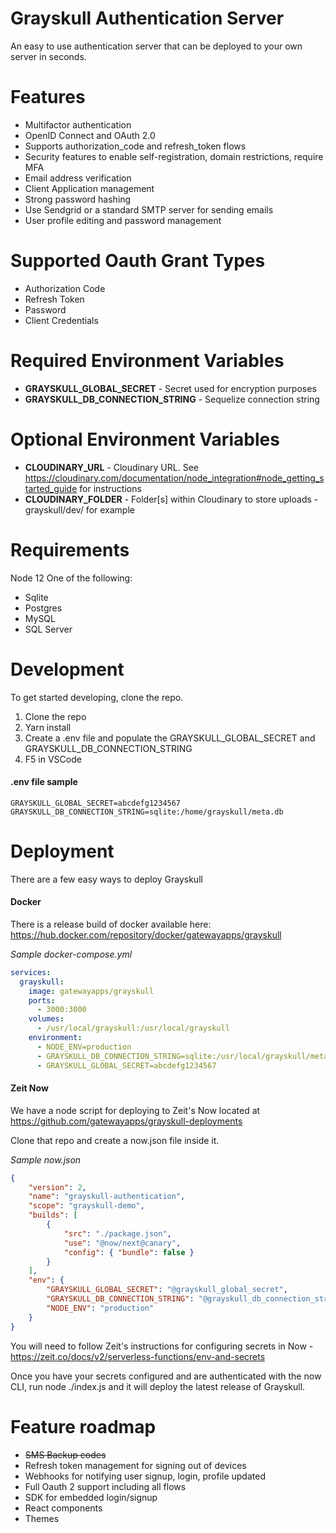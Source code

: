 # Grayskull Authentication Server

An easy to use authentication server that can be deployed to your own server in seconds.

# Features

- Multifactor authentication
- OpenID Connect and OAuth 2.0
- Supports authorization_code and refresh_token flows
- Security features to enable self-registration, domain restrictions, require MFA
- Email address verification
- Client Application management
- Strong password hashing
- Use Sendgrid or a standard SMTP server for sending emails
- User profile editing and password management

# Supported Oauth Grant Types

- Authorization Code
- Refresh Token
- Password
- Client Credentials

# Required Environment Variables

- **GRAYSKULL_GLOBAL_SECRET** - Secret used for encryption purposes
- **GRAYSKULL_DB_CONNECTION_STRING** - Sequelize connection string

# Optional Environment Variables

- **CLOUDINARY_URL** - Cloudinary URL. See https://cloudinary.com/documentation/node_integration#node_getting_started_guide for instructions
- **CLOUDINARY_FOLDER** - Folder[s] within Cloudinary to store uploads - grayskull/dev/ for example

# Requirements

Node 12
One of the following:

- Sqlite
- Postgres
- MySQL
- SQL Server

# Development

To get started developing, clone the repo.

1. Clone the repo
2. Yarn install
3. Create a .env file and populate the GRAYSKULL_GLOBAL_SECRET and GRAYSKULL_DB_CONNECTION_STRING
4. F5 in VSCode

#### .env file sample

```
GRAYSKULL_GLOBAL_SECRET=abcdefg1234567
GRAYSKULL_DB_CONNECTION_STRING=sqlite:/home/grayskull/meta.db
```

# Deployment

There are a few easy ways to deploy Grayskull

#### Docker

There is a release build of docker available here: https://hub.docker.com/repository/docker/gatewayapps/grayskull

_Sample docker-compose.yml_

```yaml
services:
  grayskull:
    image: gatewayapps/grayskull
    ports:
      - 3000:3000
    volumes:
      - /usr/local/grayskull:/usr/local/grayskull
    environment:
      - NODE_ENV=production
      - GRAYSKULL_DB_CONNECTION_STRING=sqlite:/usr/local/grayskull/meta.db
      - GRAYSKULL_GLOBAL_SECRET=abcdefg1234567
```

#### Zeit Now

We have a node script for deploying to Zeit's Now located at https://github.com/gatewayapps/grayskull-deployments

Clone that repo and create a now.json file inside it.

_Sample now.json_

```json
{
	"version": 2,
	"name": "grayskull-authentication",
	"scope": "grayskull-demo",
	"builds": [
		{
			"src": "./package.json",
			"use": "@now/next@canary",
			"config": { "bundle": false }
		}
	],
	"env": {
		"GRAYSKULL_GLOBAL_SECRET": "@grayskull_global_secret",
		"GRAYSKULL_DB_CONNECTION_STRING": "@grayskull_db_connection_string",
		"NODE_ENV": "production"
	}
}
```

You will need to follow Zeit's instructions for configuring secrets in Now - https://zeit.co/docs/v2/serverless-functions/env-and-secrets

Once you have your secrets configured and are authenticated with the now CLI, run node ./index.js and it will deploy the latest release of Grayskull.

# Feature roadmap

- ~~SMS Backup codes~~
- Refresh token management for signing out of devices
- Webhooks for notifying user signup, login, profile updated
- Full Oauth 2 support including all flows
- SDK for embedded login/signup
- React components
- Themes
